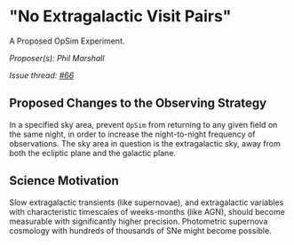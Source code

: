 # "No Extragalactic Visit Pairs"

A Proposed OpSim Experiment.

*Proposer(s): Phil Marshall*

*Issue thread: [#66](https://github.com/LSSTScienceCollaborations/ObservingStrategy/issues/66)*

## Proposed Changes to the Observing Strategy

In a specified sky area, prevent `OpSim` from returning to any given
field on the same night, in order to increase the night-to-night
frequency of observations. The sky area in question is the
extragalactic sky, away from both the ecliptic plane and the galactic
plane.

## Science Motivation

Slow extragalactic transients (like supernovae), and extragalactic
variables with characteristic timescales of weeks-months (like AGN),
should become measurable with significantly higher precision.
Photometric supernova cosmology with hundreds of thousands of SNe
might become possible.
